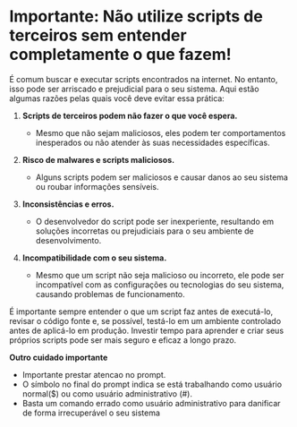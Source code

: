 # Importante: Não utilize scripts de terceiros sem entender completamente o que fazem!

É comum buscar e executar scripts encontrados na internet. No entanto, isso pode ser arriscado e prejudicial para o seu sistema. Aqui estão algumas razões pelas quais você deve evitar essa prática:

1. **Scripts de terceiros podem não fazer o que você espera.**
   - Mesmo que não sejam maliciosos, eles podem ter comportamentos inesperados ou não atender às suas necessidades específicas.

2. **Risco de malwares e scripts maliciosos.**
   - Alguns scripts podem ser maliciosos e causar danos ao seu sistema ou roubar informações sensíveis.

3. **Inconsistências e erros.**
   - O desenvolvedor do script pode ser inexperiente, resultando em soluções incorretas ou prejudiciais para o seu ambiente de desenvolvimento.

4. **Incompatibilidade com o seu sistema.**
   - Mesmo que um script não seja malicioso ou incorreto, ele pode ser incompatível com as configurações ou tecnologias do seu sistema, causando problemas de funcionamento.

É importante sempre entender o que um script faz antes de executá-lo, revisar o código fonte e, se possível, testá-lo em um ambiente controlado antes de aplicá-lo em produção. Investir tempo para aprender e criar seus próprios scripts pode ser mais seguro e eficaz a longo prazo.

**Outro cuidado importante**
  - Importante prestar atencao no prompt.
  - O símbolo no final do prompt indica se está trabalhando como usuário normal($) ou como usuário administrativo (#).
  - Basta um comando errado como usuário administrativo para danificar de forma irrecuperável o seu sistema


